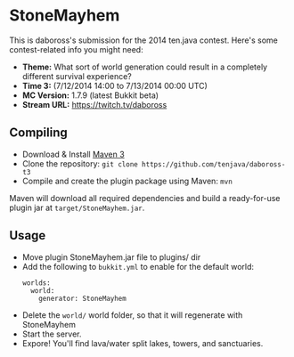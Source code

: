 StoneMayhem
===========

This is daboross's submission for the 2014 ten.java contest. Here's some contest-related info you might need:

- __Theme:__ What sort of world generation could result in a completely different survival experience?
- __Time 3:__ (7/12/2014 14:00 to 7/13/2014 00:00 UTC)
- __MC Version:__ 1.7.9 (latest Bukkit beta)
- __Stream URL:__ https://twitch.tv/daboross

Compiling
---------

- Download & Install [Maven 3](http://maven.apache.org/download.html)
- Clone the repository: `git clone https://github.com/tenjava/daboross-t3`
- Compile and create the plugin package using Maven: `mvn`

Maven will download all required dependencies and build a ready-for-use plugin jar at `target/StoneMayhem.jar`.

Usage
-----

* Move plugin StoneMayhem.jar file to plugins/ dir
* Add the following to `bukkit.yml` to enable for the default world:
  ```
  worlds:
    world:
      generator: StoneMayhem
  ```
* Delete the `world/` world folder, so that it will regenerate with StoneMayhem
* Start the server.
* Expore! You'll find lava/water split lakes, towers, and sanctuaries.
